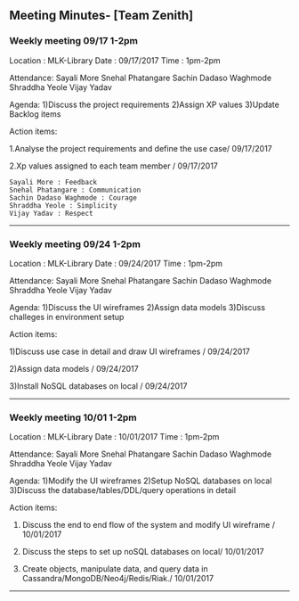 

## Meeting Minutes- [Team Zenith]

### Weekly meeting 09/17 1-2pm

Location : MLK-Library Date : 09/17/2017 Time : 1pm-2pm

Attendance: Sayali More Snehal Phatangare Sachin Dadaso Waghmode Shraddha Yeole Vijay Yadav

Agenda: 1)Discuss the project requirements 
        2)Assign XP values 
        3)Update Backlog items

Action items:

1.Analyse the project requirements and define the use case/ 09/17/2017

2.Xp values assigned to each team member / 09/17/2017 
  ```
  Sayali More : Feedback 
  Snehal Phatangare : Communication 
  Sachin Dadaso Waghmode : Courage 
  Shraddha Yeole : Simplicity 
  Vijay Yadav : Respect 
  ```
----------------------------------------------------------------------------------------------------------------------------
### Weekly meeting 09/24 1-2pm

Location : MLK-Library Date : 09/24/2017 Time : 1pm-2pm

Attendance: Sayali More Snehal Phatangare Sachin Dadaso Waghmode Shraddha Yeole Vijay Yadav

Agenda: 1)Discuss the UI wireframes 
        2)Assign data models 
        3)Discuss challeges in environment setup

Action items:

1)Discuss use case in detail and draw UI wireframes /   09/24/2017

2)Assign data models  /    09/24/2017

3)Install NoSQL databases on local  /  09/24/2017

----------------------------------------------------------------------------------------------------------------------------
 ### Weekly meeting 10/01 1-2pm
 
 Location : MLK-Library Date : 10/01/2017 Time : 1pm-2pm

Attendance: Sayali More Snehal Phatangare Sachin Dadaso Waghmode Shraddha Yeole Vijay Yadav

Agenda: 1)Modify the UI wireframes 
        2)Setup NoSQL databases on local 
        3)Discuss the database/tables/DDL/query operations in detail

Action items:

1) Discuss the end to end flow of the system and modify UI wireframe /       10/01/2017 

2) Discuss the steps to set up noSQL databases on local/   10/01/2017

3) Create objects, manipulate data, and query data in Cassandra/MongoDB/Neo4j/Redis/Riak./  10/01/2017

-----------------------------------------------------------------------------------------------------------------------------
